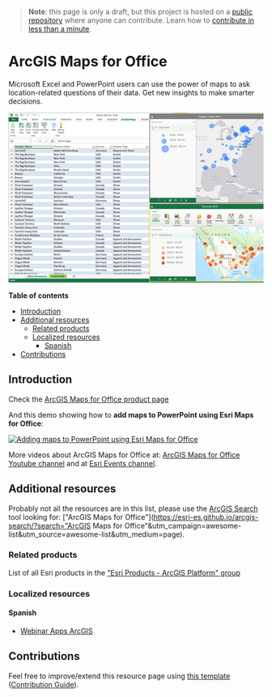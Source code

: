 > **Note**: this page is only a draft, but this project is hosted on a [public repository](https://github.com/hhkaos/awesome-arcgis) where anyone can contribute. Learn how to [contribute in less than a minute](https://github.com/hhkaos/awesome-arcgis/blob/master/CONTRIBUTING.md#contributions).

# ArcGIS Maps for Office

Microsoft Excel and PowerPoint users can use the power of maps to ask location-related questions of their data. Get new insights to make smarter decisions.

![ArcGIS Maps for Office Screenshot](../product-thumbnails/arcgis-maps-for-office.png)  

<!-- START doctoc generated TOC please keep comment here to allow auto update -->
<!-- DON'T EDIT THIS SECTION, INSTEAD RE-RUN doctoc TO UPDATE -->
**Table of contents**

- [Introduction](#introduction)
- [Additional resources](#additional-resources)
  - [Related products](#related-products)
  - [Localized resources](#localized-resources)
    - [Spanish](#spanish)
- [Contributions](#contributions)

<!-- END doctoc generated TOC please keep comment here to allow auto update -->

## Introduction

Check the [ArcGIS Maps for Office product page](http://www.esri.com/software/maps-for-office)

And this demo showing how to **add maps to PowerPoint using Esri Maps for Office**:

[![Adding maps to PowerPoint using Esri Maps for Office](https://i.ytimg.com/vi/8C7mk2MmE4M/hqdefault.jpg)](https://www.youtube.com/watch?v=8C7mk2MmE4M)

More videos about ArcGIS Maps for Office at: [ArcGIS Maps for Office Youtube channel](https://www.youtube.com/channel/UC-7QzZwqUK6gSxbXUf3qOQA) and at [Esri Events channel](https://www.youtube.com/channel/UC_yE3TatdZKAXvt_TzGJ6mw/search?query=arcgis+maps+for+office).

## Additional resources

Probably not all the resources are in this list, please use the [ArcGIS Search](https://esri-es.github.io/arcgis-search/) tool looking for: ["ArcGIS Maps for Office"](https://esri-es.github.io/arcgis-search/?search="ArcGIS Maps for Office"&utm_campaign=awesome-list&utm_source=awesome-list&utm_medium=page).

### Related products

List of all Esri products in the ["Esri Products - ArcGIS Platform" group](https://awesome-arcgis.maps.arcgis.com/home/group.html?id=663480a878724c42aef09a523a8d5139&view=list&start=1&num=20#content)

### Localized resources

#### Spanish

* [Webinar Apps ArcGIS](https://www.youtube.com/watch?v=EGUsNCs2g6c)

## Contributions

Feel free to improve/extend this resource page using [this template](https://github.com/hhkaos/awesome-arcgis/blob/master/templates/PRODUCT_PAGE_TEMPLATE.md) ([Contribution Guide](https://github.com/hhkaos/awesome-arcgis/blob/master/CONTRIBUTING.md)).
